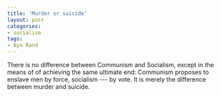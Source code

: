 ```yaml
---
title: 'Murder or suicide'
layout: post
categories:
- socialism
tags:
- Ayn Rand
---
```


There is no difference between Communism and Socialism, except in the means of of achieving the same ultimate end: Communism proposes to enslave men by force, socialism --- by vote. It is merely the difference between murder and suicide.